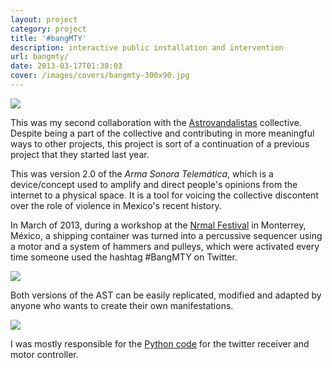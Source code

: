 ```yaml
---
layout: project
category: project
title: '#bangMTY'
description: interactive public installation and intervention
url: bangmty/
date: 2013-03-17T01:38:03
cover: /images/covers/bangmty-300x90.jpg
---
```

![](logo700x400.jpg)

This was my second collaboration with the [Astrovandalistas](http://astrovandalistas.cc/) collective. Despite being a part of the collective and contributing in more meaningful ways to other projects, this project is sort of a continuation of a previous project that they started last year.

This was version 2.0 of the *Arma Sonora Telemática*, which is a device/concept used to amplify and direct people's opinions from the internet to a physical space. It is a tool for voicing the collective discontent over the role of violence in Mexico's recent history.

In March of 2013, during a workshop at the [Nrmal Festival](http://festivalnrmal.net/) in Monterrey, México, a shipping container was turned into a percussive sequencer using a motor and a system of hammers and pulleys, which were activated every time someone used the hashtag #BangMTY on Twitter.

![](motor00.jpg)

Both versions of the AST can be easily replicated, modified and adapted by anyone who wants to create their own manifestations.

![](AST_relays.jpg)

I was mostly responsible for the [Python code](https://github.com/astrovandalistas/bangMTYRpiPy) for the twitter receiver and motor controller.
